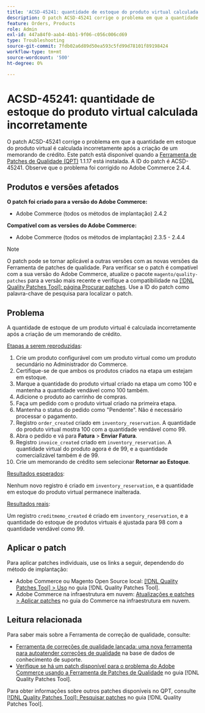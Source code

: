 ```yaml
---
title: 'ACSD-45241: quantidade de estoque do produto virtual calculada incorretamente'
description: O patch ACSD-45241 corrige o problema em que a quantidade em estoque do produto virtual é calculada incorretamente após a criação de um memorando de crédito. Este patch está disponível quando a [Ferramenta de correções de qualidade (QPT)](https://experienceleague.adobe.com/en/docs/commerce-operations/tools/quality-patches-tool/quality-patches-tool-to-self-serve-quality-patches) 1.1.17 está instalada. A ID do patch é ACSD-45241. Observe que o problema foi corrigido no Adobe Commerce 2.4.4.
feature: Orders, Products
role: Admin
exl-id: 447a84f0-aab4-4bb1-9f06-c056c006cd69
type: Troubleshooting
source-git-commit: 7fdb02a6d89d50ea593c5fd99d78101f89198424
workflow-type: tm+mt
source-wordcount: '500'
ht-degree: 0%

---
```


# ACSD-45241: quantidade de estoque do produto virtual calculada incorretamente

O patch ACSD-45241 corrige o problema em que a quantidade em estoque do produto virtual é calculada incorretamente após a criação de um memorando de crédito. Este patch está disponível quando a [Ferramenta de Patches de Qualidade (QPT)](https://experienceleague.adobe.com/en/docs/commerce-operations/tools/quality-patches-tool/quality-patches-tool-to-self-serve-quality-patches) 1.1.17 está instalada. A ID do patch é ACSD-45241. Observe que o problema foi corrigido no Adobe Commerce 2.4.4.

## Produtos e versões afetados

**O patch foi criado para a versão do Adobe Commerce:**

* Adobe Commerce (todos os métodos de implantação) 2.4.2

**Compatível com as versões do Adobe Commerce:**

* Adobe Commerce (todos os métodos de implantação) 2.3.5 - 2.4.4

>[!NOTE]
>
>O patch pode se tornar aplicável a outras versões com as novas versões da Ferramenta de patches de qualidade. Para verificar se o patch é compatível com a sua versão do Adobe Commerce, atualize o pacote `magento/quality-patches` para a versão mais recente e verifique a compatibilidade na [[!DNL Quality Patches Tool]: página Procurar patches](https://experienceleague.adobe.com/en/docs/commerce-operations/tools/quality-patches-tool/quality-patches-tool-to-self-serve-quality-patches). Use a ID do patch como palavra-chave de pesquisa para localizar o patch.

## Problema

A quantidade de estoque de um produto virtual é calculada incorretamente após a criação de um memorando de crédito.

<u>Etapas a serem reproduzidas</u>:

1. Crie um produto configurável com um produto virtual como um produto secundário no Administrador do Commerce.
1. Certifique-se de que ambos os produtos criados na etapa um estejam em estoque.
1. Marque a quantidade do produto virtual criado na etapa um como 100 e mantenha a quantidade vendável como 100 também.
1. Adicione o produto ao carrinho de compras.
1. Faça um pedido com o produto virtual criado na primeira etapa.
1. Mantenha o status do pedido como &quot;Pendente&quot;. Não é necessário processar o pagamento.
1. Registro `order_created` criado em `inventory_reservation`. A quantidade do produto virtual mostra 100 com a quantidade vendável como 99.
1. Abra o pedido e vá para **Fatura** > **Enviar Fatura**.
1. Registro `invoice_created` criado em `inventory_reservation`. A quantidade virtual do produto agora é de 99, e a quantidade comercializável também é de 99.
1. Crie um memorando de crédito sem selecionar **Retornar ao Estoque**.

<u>Resultados esperados</u>:

Nenhum novo registro é criado em `inventory_reservation`, e a quantidade em estoque do produto virtual permanece inalterada.

<u>Resultados reais</u>:

Um registro `creditmemo_created` é criado em `inventory_reservation`, e a quantidade do estoque de produtos virtuais é ajustada para 98 com a quantidade vendável como 99.

## Aplicar o patch

Para aplicar patches individuais, use os links a seguir, dependendo do método de implantação:

* Adobe Commerce ou Magento Open Source local: [[!DNL Quality Patches Tool] > Uso](/help/tools/quality-patches-tool/usage.md) no guia [!DNL Quality Patches Tool].
* Adobe Commerce na infraestrutura em nuvem: [Atualizações e patches > Aplicar patches](https://experienceleague.adobe.com/docs/commerce-cloud-service/user-guide/develop/upgrade/apply-patches.html) no guia do Commerce na infraestrutura em nuvem.

## Leitura relacionada

Para saber mais sobre a Ferramenta de correção de qualidade, consulte:

* [Ferramenta de correções de qualidade lançada: uma nova ferramenta para autoatender correções de qualidade](https://experienceleague.adobe.com/en/docs/commerce-operations/tools/quality-patches-tool/quality-patches-tool-to-self-serve-quality-patches) na base de dados de conhecimento de suporte.
* [Verifique se há um patch disponível para o problema do Adobe Commerce usando a Ferramenta de Patches de Qualidade](/help/tools/quality-patches-tool/patches-available-in-qpt/check-patch-for-magento-issue-with-magento-quality-patches.md) no guia [!DNL Quality Patches Tool].

Para obter informações sobre outros patches disponíveis no QPT, consulte [[!DNL Quality Patches Tool]: Pesquisar patches](https://experienceleague.adobe.com/tools/commerce-quality-patches/index.html) no guia [!DNL Quality Patches Tool].
